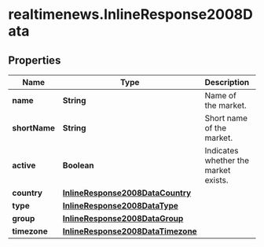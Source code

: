 # realtimenews.InlineResponse2008Data

## Properties

Name | Type | Description | Notes
------------ | ------------- | ------------- | -------------
**name** | **String** | Name of the market. | [optional] 
**shortName** | **String** | Short name of the market. | [optional] 
**active** | **Boolean** | Indicates whether the market exists. | [optional] 
**country** | [**InlineResponse2008DataCountry**](InlineResponse2008DataCountry.md) |  | [optional] 
**type** | [**InlineResponse2008DataType**](InlineResponse2008DataType.md) |  | [optional] 
**group** | [**InlineResponse2008DataGroup**](InlineResponse2008DataGroup.md) |  | [optional] 
**timezone** | [**InlineResponse2008DataTimezone**](InlineResponse2008DataTimezone.md) |  | [optional] 



